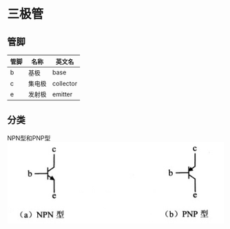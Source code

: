 # 三极管
## 管脚
| 管脚 | 名称 | 英文名 |
|----|----|-----|
| b | 基极 | base |
| c | 集电极 | collector |
| e | 发射极 | emitter |
## 分类
NPN型和PNP型
![](../../Image/PNP_NPN.jpg)

